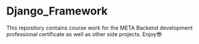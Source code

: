 # Django_Framework
This repository contains course work for the META Backend development professional certificate as well as other side projects. Enjoy😎
